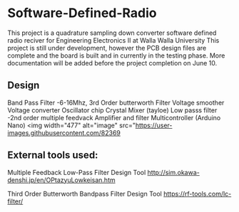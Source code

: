 # Software-Defined-Radio
This project is a quadrature sampling down converter software defined radio reciver for Engineering Electronics II at Walla Walla University
This project is still under development, however the PCB design files are complete and the board is built and in currently in the testing phase.
More documentation will be added before the project completion on June 10.


## Design 
Band Pass Filter -6-16Mhz, 3rd Order butterworth Filter
Voltage smoother 
Voltage converter
Oscillator chip 
Crystal 
Mixer (tayloe)
Low passs filter -2nd order multiple feedvack Amplifier and filter 
Multicontroller (Arduino Nano) 
<img width="477" alt="image" src="https://user-images.githubusercontent.com/82369




## External tools used:

Multiple Feedback Low-Pass Filter Design Tool
http://sim.okawa-denshi.jp/en/OPtazyuLowkeisan.htm

Third Order Butterworth Bandpass Filter Design Tool
https://rf-tools.com/lc-filter/
